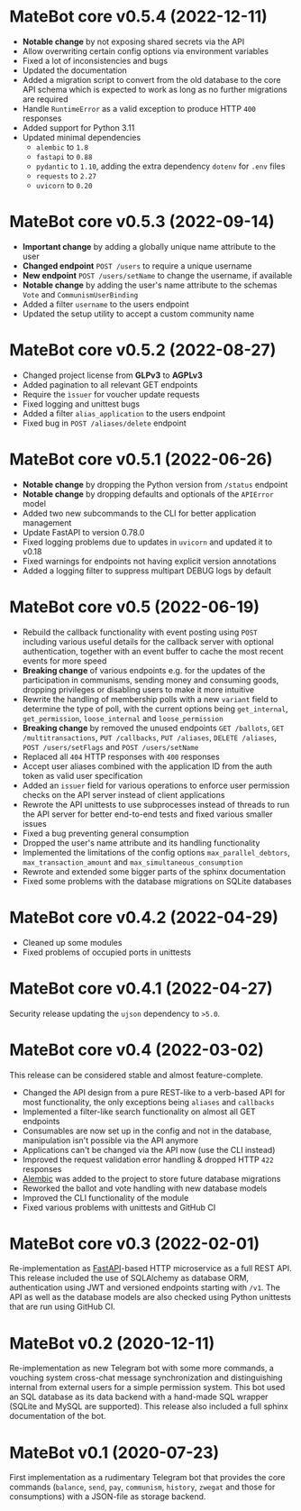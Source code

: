 # MateBot core v0.5.4 (2022-12-11)

- **Notable change** by not exposing shared secrets via the API
- Allow overwriting certain config options via environment variables
- Fixed a lot of inconsistencies and bugs
- Updated the documentation
- Added a migration script to convert from the old database to the core API
  schema which is expected to work as long as no further migrations are required
- Handle `RuntimeError` as a valid exception to produce HTTP `400` responses
- Added support for Python 3.11
- Updated minimal dependencies
  - `alembic` to `1.8`
  - `fastapi` to `0.88`
  - `pydantic` to `1.10`, adding the extra dependency `dotenv` for `.env` files
  - `requests` to `2.27`
  - `uvicorn` to `0.20`

# MateBot core v0.5.3 (2022-09-14)

- **Important change** by adding a globally unique name attribute to the user
- **Changed endpoint** `POST /users` to require a unique username
- **New endpoint** `POST /users/setName` to change the username, if available
- **Notable change** by adding the user's name attribute to the
  schemas `Vote` and `CommunismUserBinding`
- Added a filter `username` to the users endpoint
- Updated the setup utility to accept a custom community name

# MateBot core v0.5.2 (2022-08-27)

- Changed project license from **GLPv3** to **AGPLv3**
- Added pagination to all relevant GET endpoints
- Require the `ìssuer` for voucher update requests
- Fixed logging and unittest bugs
- Added a filter `alias_application` to the users endpoint
- Fixed bug in `POST /aliases/delete` endpoint

# MateBot core v0.5.1 (2022-06-26)

- **Notable change** by dropping the Python version from `/status` endpoint
- **Notable change** by dropping defaults and optionals of the `APIError` model
- Added two new subcommands to the CLI for better application management
- Update FastAPI to version 0.78.0
- Fixed logging problems due to updates in `uvicorn` and updated it to v0.18
- Fixed warnings for endpoints not having explicit version annotations
- Added a logging filter to suppress multipart DEBUG logs by default

# MateBot core v0.5 (2022-06-19)

- Rebuild the callback functionality with event posting using `POST` including
  various useful details for the callback server with optional authentication,
  together with an event buffer to cache the most recent events for more speed
- **Breaking change** of various endpoints e.g. for the updates of the
  participation in communisms, sending money and consuming goods, dropping
  privileges or disabling users to make it more intuitive
- Rewrite the handling of membership polls with a new `variant` field
  to determine the type of poll, with the current options being
  `get_internal`, `get_permission`, `loose_internal` and `loose_permission`
- **Breaking change** by removed the unused endpoints `GET /ballots`,
  `GET /multitransactions`, `PUT /callbacks`, `PUT /aliases`,
  `DELETE /aliases`, `POST /users/setFlags` and `POST /users/setName`
- Replaced all `404` HTTP responses with `400` responses
- Accept user aliases combined with the application ID from
  the auth token as valid user specification
- Added an `issuer` field for various operations to enforce user
  permission checks on the API server instead of client applications
- Rewrote the API unittests to use subprocesses instead of threads to run the
  API server for better end-to-end tests and fixed various smaller issues
- Fixed a bug preventing general consumption
- Dropped the user's name attribute and its handling functionality
- Implemented the limitations of the config options `max_parallel_debtors`,
  `max_transaction_amount` and `max_simultaneous_consumption`
- Rewrote and extended some bigger parts of the sphinx documentation
- Fixed some problems with the database migrations on SQLite databases

# MateBot core v0.4.2 (2022-04-29)

- Cleaned up some modules
- Fixed problems of occupied ports in unittests

# MateBot core v0.4.1 (2022-04-27)

Security release updating the `ujson` dependency to `>5.0`.

# MateBot core v0.4 (2022-03-02)

This release can be considered stable and almost feature-complete.

- Changed the API design from a pure REST-like to a verb-based API for
  most functionality, the only exceptions being `aliases` and `callbacks`
- Implemented a filter-like search functionality on almost all GET endpoints
- Consumables are now set up in the config and not in the database,
  manipulation isn't possible via the API anymore
- Applications can't be changed via the API now (use the CLI instead)
- Improved the request validation error handling & dropped HTTP `422` responses
- [Alembic](https://alembic.sqlalchemy.org) was added to the
  project to store future database migrations
- Reworked the ballot and vote handling with new database models
- Improved the CLI functionality of the module
- Fixed various problems with unittests and GitHub CI

# MateBot core v0.3 (2022-02-01)

Re-implementation as [FastAPI](https://fastapi.tiangolo.com)-based
HTTP microservice as a full REST API. This release included the use of
SQLAlchemy as database ORM, authentication using JWT and versioned
endpoints starting with `/v1`. The API as well as the database models
are also checked using Python unittests that are run using GitHub CI.

# MateBot v0.2 (2020-12-11)

Re-implementation as new Telegram bot with some more commands, a vouching
system cross-chat message synchronization and distinguishing internal from
external users for a simple permission system. This bot used an SQL database
as its data backend with a hand-made SQL wrapper (SQLite and MySQL are
supported). This release also included a full sphinx documentation of the bot.

# MateBot v0.1 (2020-07-23)

First implementation as a rudimentary Telegram bot that provides the core
commands (`balance`, `send`, `pay`, `communism`, `history`, `zwegat` and
those for consumptions) with a JSON-file as storage backend.
